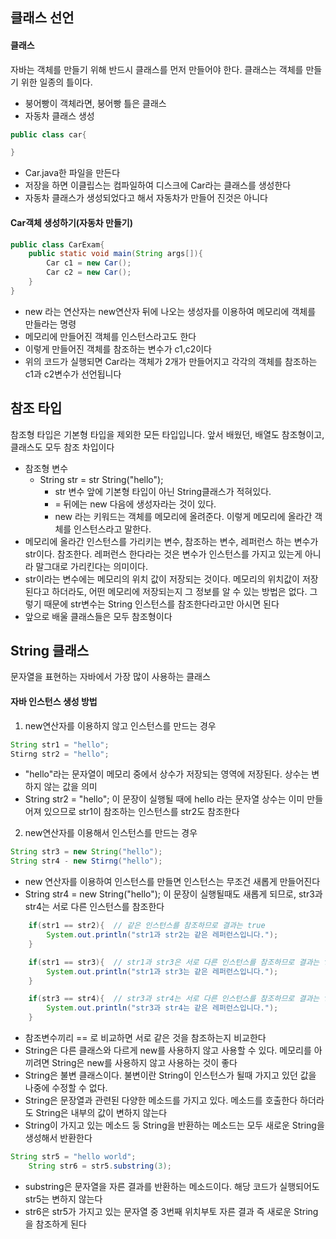 ## 클래스 선언

#### 클래스

자바는 객체를 만들기 위해 반드시 클래스를 먼저 만들어야 한다. 클래스는 객체를 만들기 위한 일종의 틀이다.

- 붕어빵이 객체라면, 붕어빵 틀은 클래스
- 자동차 클래스 생성

```java
public class car{

}
```
- Car.java한 파일을 만든다
- 저장을 하면 이클립스는 컴파일하여 디스크에 Car라는 클래스를 생성한다
- 자동차 클래스가 생성되었다고 해서 자동차가 만들어 진것은 아니다

#### Car객체 생성하기(자동차 만들기)

```java
public class CarExam{
    public static void main(String args[]){
        Car c1 = new Car();
        Car c2 = new Car();
    }
}
```
- new 라는 연산자는 new연산자 뒤에 나오는 생성자를 이용하여 메모리에 객체를 만들라는 명령
- 메모리에 만들어진 객체를 인스턴스라고도 한다
- 이렇게 만들어진 객체를 참조하는 변수가 c1,c2이다
- 위의 코드가 실행되면 Car라는 객체가 2개가 만들어지고 각각의 객체를 참조하는 c1과 c2변수가 선언됩니다

## 참조 타입

참조형 타입은 기본형 타입을 제외한 모든 타입입니다. 앞서 배웠던, 배열도 참조형이고, 클래스도 모두 참조 차입이다

- 참조형 변수
    - String str = str String("hello");
        - str 변수 앞에 기본형 타입이 아닌 String클래스가 적혀있다.
        - = 뒤에는 new 다음에 생성자라는 것이 있다.
        - new 라는 키워드는 객체를 메모리에 올려준다. 이렇게 메모리에 올라간 객체를 인스턴스라고 말한다.
- 메모리에 올라간 인스턴스를 가리키는 변수, 참조하는 변수, 레퍼런스 하는 변수가 str이다. 참조한다. 레퍼런스 한다라는 것은 변수가 인스턴스를 가지고 있는게 아니라 말그대로 가리킨다는 의미이다.
- str이라는 변수에는 메모리의 위치 값이 저장되는 것이다. 메모리의 위치값이 저장된다고 하더라도, 어떤 메모리에 저장되는지 그 정보를 알 수 있는 방법은 없다. 그렇기 때문에 str변수는 String 인스턴스를 참조한다라고만 아시면 된다
- 앞으로 배울 클래스들은 모두 참조형이다

## String 클래스

문자열을 표현하는 자바에서 가장 많이 사용하는 클래스

#### 자바 인스턴스 생성 방법

1. new연산자를 이용하지 않고 인스턴스를 만드는 경우

```java
String str1 = "hello";
Stirng str2 = "hello";
```
- "hello"라는 문자열이 메모리 중에서 상수가 저장되는 영역에 저장된다. 상수는 변하지 않는 값을 의미
- String str2 = "hello"; 이 문장이 실행될 때에 hello 라는 문자열 상수는 이미 만들어져 있으므로 str1이 참조하는 인스턴스를 str2도 참조한다

2. new연산자를 이용해서 인스턴스를 만드는 경우

```java
String str3 = new String("hello");
String str4 - new Stirng("hello");
```
- new 연산자를 이용하여 인스턴스를 만들면 인스턴스는 무조건 새롭게 만들어진다
- String str4 = new String("hello"); 이 문장이 실행될때도 새롭게 되므로, str3과 str4는 서로 다른 인스턴스를 참조한다

```java
    if(str1 == str2){  // 같은 인스턴스를 참조하므로 결과는 true 
        System.out.println("str1과 str2는 같은 레퍼런스입니다.");
    }

    if(str1 == str3){  // str1과 str3은 서로 다른 인스턴스를 참조하므로 결과는 false 
        System.out.println("str1과 str3는 같은 레퍼런스입니다.");
    }

    if(str3 == str4){  // str3과 str4는 서로 다른 인스턴스를 참조하므로 결과는 false 
        System.out.println("str3과 str4는 같은 레퍼런스입니다.");
    }
```
- 참조변수끼리 == 로 비교하면 서로 같은 것을 참조하는지 비교한다
- String은 다른 클래스와 다르게 new를 사용하지 않고 사용할 수 있다. 메모리를 아끼려면 String은 new를 사용하지 않고 사용하는 것이 좋다
- String은 불변 클래스이다. 불변이란 String이 인스턴스가 될때 가지고 있던 값을 나중에 수정할 수 없다.
- String은 문장열과 관련된 다양한 메소드를 가지고 있다. 메소드를 호출한다 하더라도 String은 내부의 값이 변하지 않는다
- String이 가지고 있는 메소드 둥 String을 반환하는 메소드는 모두 새로운 String을 생성해서 반환한다

```java
String str5 = "hello world";
    String str6 = str5.substring(3);
```
- substring은 문자열을 자른 결과를 반환하는 메소드이다. 해당 코드가 실행되어도 str5는 변하지 않는다
- str6은 str5가 가지고 있는 문자열 중 3번째 위치부토 자른 결과 즉 새로운 String을 참조하게 된다